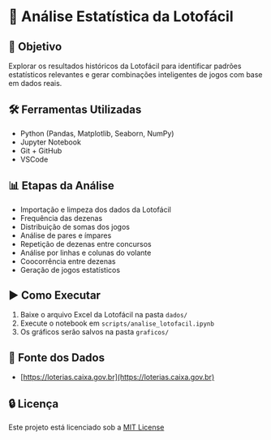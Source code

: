 # 🎯 Análise Estatística da Lotofácil

## 📌 Objetivo
Explorar os resultados históricos da Lotofácil para identificar padrões estatísticos relevantes e gerar combinações inteligentes de jogos com base em dados reais.

## 🛠️ Ferramentas Utilizadas
- Python (Pandas, Matplotlib, Seaborn, NumPy)
- Jupyter Notebook
- Git + GitHub
- VSCode

## 📊 Etapas da Análise
- Importação e limpeza dos dados da Lotofácil
- Frequência das dezenas
- Distribuição de somas dos jogos
- Análise de pares e ímpares
- Repetição de dezenas entre concursos
- Análise por linhas e colunas do volante
- Coocorrência entre dezenas
- Geração de jogos estatísticos

## ▶️ Como Executar
1. Baixe o arquivo Excel da Lotofácil na pasta `dados/`
2. Execute o notebook em `scripts/analise_lotofacil.ipynb`
3. Os gráficos serão salvos na pasta `graficos/`

## 📎 Fonte dos Dados
- [https://loterias.caixa.gov.br](https://loterias.caixa.gov.br)

## 🔒 Licença
Este projeto está licenciado sob a [MIT License](LICENSE)